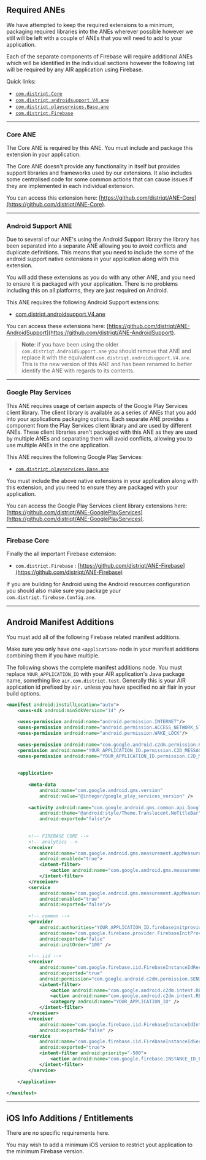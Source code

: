 

## Required ANEs

We have attempted to keep the required extensions to a minimum, packaging required libraries into the ANEs wherever possible
however we still will be left with a couple of ANEs that you will need to add to your application.

Each of the separate components of Firebase will require additional ANEs which will be identified in the individual sections 
however the following list will be required by any AIR application using Firebase.

Quick links:

- [`com.distriqt.Core`](https://github.com/distriqt/ANE-Core/raw/master/lib/com.distriqt.Core.ane)
- [`com.distriqt.androidsupport.V4.ane`](https://github.com/distriqt/ANE-AndroidSupport/raw/master/lib/com.distriqt.androidsupport.V4.ane)
- [`com.distriqt.playservices.Base.ane`](https://github.com/distriqt/ANE-GooglePlayServices/raw/master/lib/com.distriqt.playservices.Base.ane)
- [`com.distriqt.Firebase`](https://github.com/distriqt/ANE-Firebase/raw/master/lib/com.distriqt.Firebase.ane)

---

### Core ANE

The Core ANE is required by this ANE. You must include and package this extension in your application.

The Core ANE doesn't provide any functionality in itself but provides support libraries and frameworks used by our extensions.
It also includes some centralised code for some common actions that can cause issues if they are implemented in each individual extension.

You can access this extension here: [https://github.com/distriqt/ANE-Core](https://github.com/distriqt/ANE-Core).

---

### Android Support ANE

Due to several of our ANE's using the Android Support library the library has been separated 
into a separate ANE allowing you to avoid conflicts and duplicate definitions.
This means that you need to include the some of the android support native extensions in 
your application along with this extension. 

You will add these extensions as you do with any other ANE, and you need to ensure it is 
packaged with your application. There is no problems including this on all platforms, 
they are just required on Android.

This ANE requires the following Android Support extensions:

- [com.distriqt.androidsupport.V4.ane](https://github.com/distriqt/ANE-AndroidSupport/raw/master/lib/com.distriqt.androidsupport.V4.ane)

You can access these extensions here: [https://github.com/distriqt/ANE-AndroidSupport](https://github.com/distriqt/ANE-AndroidSupport).

>
> **Note**: if you have been using the older `com.distriqt.AndroidSupport.ane` you should remove that
> ANE and replace it with the equivalent `com.distriqt.androidsupport.V4.ane`. This is the new 
> version of this ANE and has been renamed to better identify the ANE with regards to its contents.
>

---

### Google Play Services

This ANE requires usage of certain aspects of the Google Play Services client library. 
The client library is available as a series of ANEs that you add into your applications packaging options. 
Each separate ANE provides a component from the Play Services client library and are used by different ANEs. 
These client libraries aren't packaged with this ANE as they are used by multiple ANEs and separating them 
will avoid conflicts, allowing you to use multiple ANEs in the one application.

This ANE requires the following Google Play Services:

- [`com.distriqt.playservices.Base.ane`](https://github.com/distriqt/ANE-GooglePlayServices/raw/master/lib/com.distriqt.playservices.Base.ane)

You must include the above native extensions in your application along with this extension, 
and you need to ensure they are packaged with your application.

You can access the Google Play Services client library extensions here: [https://github.com/distriqt/ANE-GooglePlayServices](https://github.com/distriqt/ANE-GooglePlayServices).

---

### Firebase Core 

Finally the all important Firebase extension:

- `com.distriqt.Firebase` : [https://github.com/distriqt/ANE-Firebase](https://github.com/distriqt/ANE-Firebase)


If you are building for Android using the Android resources configuration you should also make sure you 
package your `com.distriqt.firebase.Config.ane`.





---

## Android Manifest Additions 

You must add all of the following Firebase related manifest additions. 

Make sure you only have one `<application>` node in your manifest additions combining them if you have multiple. 

The following shows the complete manifest additions node. You must replace `YOUR_APPLICATION_ID` with your 
AIR application's Java package name, something like `air.com.distriqt.test`.
Generally this is your AIR application id prefixed by `air.` unless you have specified no air flair in your build options.


```xml
<manifest android:installLocation="auto">
	<uses-sdk android:minSdkVersion="14" />
	
	<uses-permission android:name="android.permission.INTERNET"/>
	<uses-permission android:name="android.permission.ACCESS_NETWORK_STATE"/>
	<uses-permission android:name="android.permission.WAKE_LOCK"/>
	
	<uses-permission android:name="com.google.android.c2dm.permission.RECEIVE" />
	<permission android:name="YOUR_APPLICATION_ID.permission.C2D_MESSAGE" android:protectionLevel="signature" />
	<uses-permission android:name="YOUR_APPLICATION_ID.permission.C2D_MESSAGE" />
	
	
	<application>
		
		<meta-data
			android:name="com.google.android.gms.version"
			android:value="@integer/google_play_services_version" />
			
		<activity android:name="com.google.android.gms.common.api.GoogleApiActivity" 
			android:theme="@android:style/Theme.Translucent.NoTitleBar" 
			android:exported="false"/>
			
			
		<!-- FIREBASE CORE -->
		<!-- analytics -->
		<receiver
			android:name="com.google.android.gms.measurement.AppMeasurementReceiver"
			android:enabled="true">
			<intent-filter>
				<action android:name="com.google.android.gms.measurement.UPLOAD"/>
			</intent-filter>
		</receiver>
		<service
			android:name="com.google.android.gms.measurement.AppMeasurementService"
			android:enabled="true"
			android:exported="false"/>
			
		<!-- common -->
		<provider
			android:authorities="YOUR_APPLICATION_ID.firebaseinitprovider"
			android:name="com.google.firebase.provider.FirebaseInitProvider"
			android:exported="false"
			android:initOrder="100" />
		
		<!-- iid -->
		<receiver
			android:name="com.google.firebase.iid.FirebaseInstanceIdReceiver"
			android:exported="true"
			android:permission="com.google.android.c2dm.permission.SEND" >
			<intent-filter>
				<action android:name="com.google.android.c2dm.intent.RECEIVE" />
				<action android:name="com.google.android.c2dm.intent.REGISTRATION" />
				<category android:name="YOUR_APPLICATION_ID" />
			</intent-filter>
		</receiver>
		<receiver
			android:name="com.google.firebase.iid.FirebaseInstanceIdInternalReceiver"
			android:exported="false" />
		<service
			android:name="com.google.firebase.iid.FirebaseInstanceIdService"
			android:exported="true">
			<intent-filter android:priority="-500">
				<action android:name="com.google.firebase.INSTANCE_ID_EVENT" />
			</intent-filter>
		</service>
		
	</application>
	
</manifest>
```


---

## iOS Info Additions / Entitlements

There are no specific requirements here. 

You may wish to add a minimum iOS version to restrict yout application to the 
minimum Firebase version.

